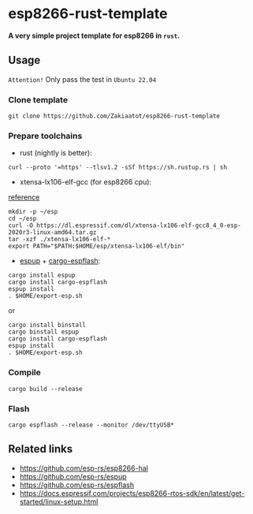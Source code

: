 # esp8266-rust-template

**A very simple project template for esp8266 in `rust`.**

## Usage

`Attention!` Only pass the test in `Ubuntu 22.04`

### Clone template

```shell
git clone https://github.com/Zakiaatot/esp8266-rust-template
```

### Prepare toolchains

- rust (nightly is better):

```shell
curl --proto '=https' --tlsv1.2 -sSf https://sh.rustup.rs | sh
```

- xtensa-lx106-elf-gcc (for esp8266 cpu):

[reference](https://docs.espressif.com/projects/esp8266-rtos-sdk/en/latest/get-started/linux-setup.html)

```shell
mkdir -p ~/esp
cd ~/esp
curl -O https://dl.espressif.com/dl/xtensa-lx106-elf-gcc8_4_0-esp-2020r3-linux-amd64.tar.gz
tar -xzf ./xtensa-lx106-elf-*
export PATH="$PATH:$HOME/esp/xtensa-lx106-elf/bin"
```

- [espup](https://github.com/esp-rs/espup) + [cargo-espflash](https://github.com/esp-rs/espflash):

```shell
cargo install espup
cargo install cargo-espflash
espup install 
. $HOME/export-esp.sh
```

or

```shell
cargo install binstall
cargo binstall espup
cargo install cargo-espflash
espup install 
. $HOME/export-esp.sh
```

### Compile

```shell
cargo build --release
```

### Flash

```shell
cargo espflash --release --monitor /dev/ttyUSB*
```

## Related links

- <https://github.com/esp-rs/esp8266-hal>
- <https://github.com/esp-rs/espup>
- <https://github.com/esp-rs/espflash>
- <https://docs.espressif.com/projects/esp8266-rtos-sdk/en/latest/get-started/linux-setup.html>
